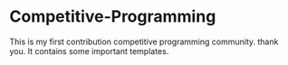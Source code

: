 # Competitive-Programming
This is my first contribution competitive programming community.
thank you.
It contains some important templates.

